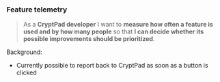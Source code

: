 ### Feature telemetry

> As a **CryptPad developer** I want to **measure how often a feature is used
> and by how many people** so that **I can decide whether its possible
> improvements should be prioritized**.

Background:

* Currently possible to report back to CryptPad as soon as a button is clicked

